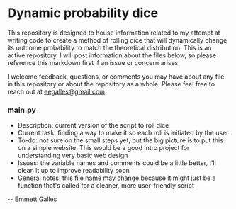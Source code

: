 # Dynamic probability dice

This repository is designed to house information related to my attempt at writing code to create a method of rolling dice that will dynamically change its outcome probability to match the theoretical distribution. This is an active repository. I will post information about the files below, so please reference this markdown first if an issue or concern arises.

I welcome feedback, questions, or comments you may have about any file in this repository or about the repository as a whole. Please feel free to reach out at eegalles@gmail.com. 

### main.py

  - Description: current version of the script to roll dice
  - Current task: finding a way to make it so each roll is initiated by the user
  - To-do: not sure on the small steps yet, but the big picture is to put this on a simple website. This would be a good intro project for understanding very basic web design
  - Issues: the variable names and comments could be a little better, I'll clean it up to improve readability soon
  - General notes: this file name may change because it might just be a function that's called for a cleaner, more user-friendly script

-- Emmett Galles